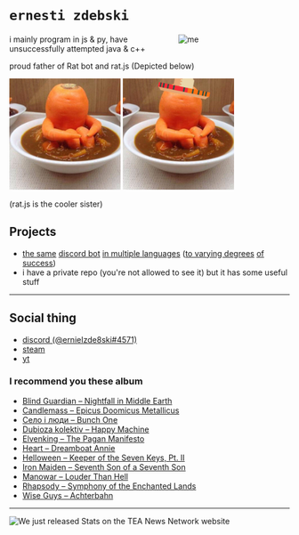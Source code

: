 # `ernesti zdebski`
<img align="right" alt="me" width="200px" src="/images/noéified_ernie.png" />

i mainly program in js & py, have unsuccessfully attempted java & c++

proud father of Rat bot and rat.js (Depicted below)

<a href="https://github.com/ernieIzde8ski/ratbot"><img width="200" src="/images/rat_squared.jpeg"></a> <a href="https://github.com/ernieIzde8ski/rat.js"><img width="200" src="/images/rat_squared_sombrero.jpeg"></a>

(rat.js is the cooler sister)

## Projects

- [the same](https://github.com/ernieIzde8ski/ratbot) [discord bot](https://github.com/ernieIzde8ski/rat.js) [in multiple languages](https://github.com/ernieIzde8ski/petrosiandsbot) ([to varying degrees](https://github.com/ernieIzde8ski/ratbot.java) [of success](https://github.com/ernieIzde8ski/rat.cpp))
- i have a private repo (you're not allowed to see it) but it has some useful stuff

---

## Social thing

- [discord (@ernieIzde8ski#4571)](https://discord.gg/cHZYahK)
- [steam](https://steamcommunity.com/id/ernieIzde8ski/)
- [yt](https://www.youtube.com/channel/UCXaFElK1bS4K-cGFvvl6_4A)

### I recommend you these album

- [Blind Guardian – Nightfall in Middle Earth](https://www.youtube.com/playlist?list=OLAK5uy_koYOy3WnCkS7dIlThVlifRO255feD_OUA)
- [Candlemass – Epicus Doomicus Metallicus](https://www.youtube.com/watch?v=UZjuzPU9UE4&list=OLAK5uy_ncSHOKdrNT2uCSKbmxHOnp3a-iXhiVAM4)
- [Село і люди – Bunch One](https://www.youtube.com/watch?v=J-972oJvbpo&list=PL9FMH_WjZDV2vD7SfgXm2vQZ6xTIo3UZv)
- [Dubioza kolektiv – Happy Machine](https://www.youtube.com/watch?v=3ZepI2C2yoQ&list=PLA9ev5N4P-SOHmoLagdrordHoyakqsBRd)
- [Elvenking – The Pagan Manifesto](https://www.youtube.com/playlist?list=OLAK5uy_nKBNdpQqsDUHA3IPo4gdcnk4iUulBVwvY)
- [Heart – Dreamboat Annie](https://www.youtube.com/watch?v=AZTo3iJng7U&list=OLAK5uy_mGvdONyJiSjUFsz74-dO3YOWKyZCs69i8)
- [Helloween – Keeper of the Seven Keys, Pt. II](https://www.youtube.com/watch?v=7BeM4DnJp7s&list=OLAK5uy_mLeHpH6TxPhE5k4ahMS9bNNyW8iyhf-j0)
- [Iron Maiden – Seventh Son of a Seventh Son](https://www.youtube.com/playlist?list=OLAK5uy_m0I0FaRPAN8n3Oe4e0TvaT-B04YFrdhSs)
- [Manowar – Louder Than Hell](https://www.youtube.com/watch?v=SR39birKwwo&list=OLAK5uy_kyTKnKEtFszFbw229GzOZbbU91rkj4jyU)
- [Rhapsody – Symphony of the Enchanted Lands](https://www.youtube.com/watch?v=BVTWmTyaIVo&list=OLAK5uy_m5SMP9g43iuDZ3MPKA8Nlr6efjf3jzcd8)
- [Wise Guys – Achterbahn](https://www.youtube.com/watch?v=fPCdlHdbWm4&list=OLAK5uy_mBrOIJNrtw9PGYEZ8B_VLrWVIzMI2AOlY)

---
![We just released Stats on the TEA News Network website](https://github-readme-stats.vercel.app/api?username=ernieIzde8ski&count_private=true&theme=highcontrast&show_icons=true&hide=stars)
